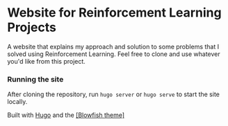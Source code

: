 # Website for Reinforcement Learning Projects

A website that explains my approach and solution to some problems that I solved using Reinforcement Learning. Feel free to clone and use whatever you'd like from this project.

### Running the site

After cloning the repository, run `hugo server` or `hugo serve` to start the site locally.

Built with [Hugo](https://gohugo.io/) and the [[Blowfish theme]](https://themes.gohugo.io/themes/blowfish/)
